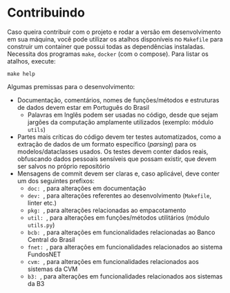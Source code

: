 # Contribuindo

Caso queira contribuir com o projeto e rodar a versão em desenvolvimento em sua máquina, você pode utilizar os atalhos
disponíveis no `Makefile` para construir um container que possui todas as dependências instaladas. Necessita dos
programas `make`, `docker` (com o compose). Para listar os atalhos, execute:

```shell
make help
```

Algumas premissas para o desenvolvimento:

- Documentação, comentários, nomes de funções/métodos e estruturas de dados devem estar em Português do Brasil
  - Palavras em Inglês podem ser usadas no código, desde que sejam jargões da computação amplamente utilizados
    (exemplo: módulo `utils`)
- Partes mais críticas do código devem ter testes automatizados, como a extração de dados de um formato específico
  (*parsing*) para os modelos/dataclasses usados. Os testes devem conter dados reais, obfuscando dados pessoais
  sensíveis que possam existir, que devem ser salvos no próprio repositório
- Mensagens de commit devem ser claras e, caso aplicável, deve conter um dos seguintes prefixos:
  - `doc: `, para alterações em documentação
  - `dev: `, para alterações referentes ao desenvolvimento (`Makefile`, linter etc.)
  - `pkg: `, para alterações relacionadas ao empacotamento
  - `util: `, para alterações em funções/métodos utilitários (módulo `utils.py`)
  - `bcb: `, para alterações em funcionalidades relacionadas ao Banco Central do Brasil
  - `fnet: `, para alterações em funcionalidades relacionados ao sistema FundosNET
  - `cvm: `, para alterações em funcionalidades relacionados aos sistemas da CVM
  - `b3: `, para alterações em funcionalidades relacionados aos sistemas da B3
